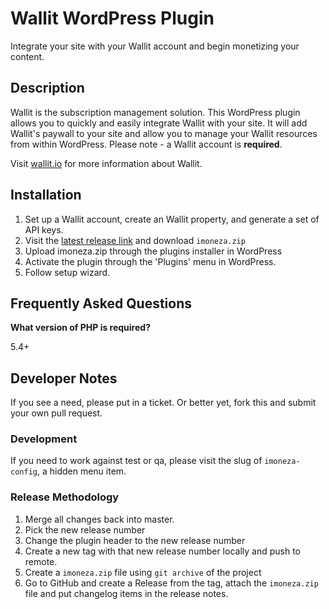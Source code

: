 # Wallit WordPress Plugin

Integrate your site with your Wallit account and begin monetizing your content.

## Description

Wallit is the subscription management solution. This WordPress plugin allows you to quickly and easily integrate
Wallit with your site. It will add Wallit's paywall to your site and allow you to manage your Wallit resources from
within WordPress.  Please note - a Wallit account is **required**.

Visit [wallit.io](https://wallit.io) for more information about Wallit.

## Installation

1. Set up a Wallit account, create an Wallit property, and generate a set of API keys.
2. Visit the [latest release link](https://github.com/wallit/wordpress-wallit/releases/latest) and download `imoneza.zip` 
3. Upload imoneza.zip through the plugins installer in WordPress
4. Activate the plugin through the 'Plugins' menu in WordPress.
5. Follow setup wizard.

## Frequently Asked Questions

**What version of PHP is required?**

5.4+

## Developer Notes

If you see a need, please put in a ticket.  Or better yet, fork this and submit your own pull request.

### Development

If you need to work against test or qa, please visit the slug of `imoneza-config`, a hidden menu item.

### Release Methodology

1. Merge all changes back into master.
2. Pick the new release number
3. Change the plugin header to the new release number
4. Create a new tag with that new release number locally and push to remote.
5. Create a `imoneza.zip` file using `git archive` of the project
6. Go to GitHub and create a Release from the tag, attach the `imoneza.zip` file and put changelog items in the release notes.
